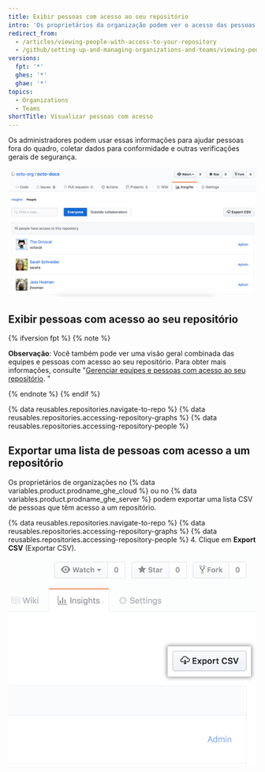 ```yaml
---
title: Exibir pessoas com acesso ao seu repositório
intro: 'Os proprietários da organização podem ver o acesso das pessoas a um repositório dentro de uma organização. Os proprietários de organizações que usam o {% data variables.product.prodname_ghe_cloud %} ou o {% data variables.product.prodname_ghe_server %} também podem exportar uma lista CSV de pessoas que têm acesso a um repositório.'
redirect_from:
  - /articles/viewing-people-with-access-to-your-repository
  - /github/setting-up-and-managing-organizations-and-teams/viewing-people-with-access-to-your-repository
versions:
  fpt: '*'
  ghes: '*'
  ghae: '*'
topics:
  - Organizations
  - Teams
shortTitle: Visualizar pessoas com acesso
---
```


Os administradores podem usar essas informações para ajudar pessoas fora do quadro, coletar dados para conformidade e outras verificações gerais de segurança.

![Lista de permissões para pessoas no repositório](/assets/images/help/repository/repository-permissions-list.png)

## Exibir pessoas com acesso ao seu repositório

{% ifversion fpt %}
{% note %}

**Observação**: Você também pode ver uma visão geral combinada das equipes e pessoas com acesso ao seu repositório. Para obter mais informações, consulte "[Gerenciar equipes e pessoas com acesso ao seu repositório](/github/administering-a-repository/managing-teams-and-people-with-access-to-your-repository). "

{% endnote %}
{% endif %}

{% data reusables.repositories.navigate-to-repo %}
{% data reusables.repositories.accessing-repository-graphs %}
{% data reusables.repositories.accessing-repository-people %}

## Exportar uma lista de pessoas com acesso a um repositório

Os proprietários de organizações no {% data variables.product.prodname_ghe_cloud %} ou no {% data variables.product.prodname_ghe_server %} podem exportar uma lista CSV de pessoas que têm acesso a um repositório.

{% data reusables.repositories.navigate-to-repo %}
{% data reusables.repositories.accessing-repository-graphs %}
{% data reusables.repositories.accessing-repository-people %}
4. Clique em **Export CSV** (Exportar CSV). ![Guia People (Pessoas) na barra lateral do repositório](/assets/images/help/repository/export-repository-permissions.png)
